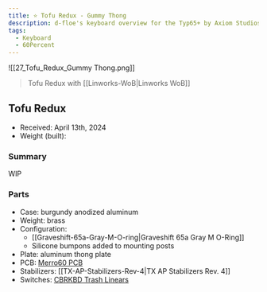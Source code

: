 ```yaml
---
title: ⭐ Tofu Redux - Gummy Thong
description: d-floe's keyboard overview for the Typ65+ by Axiom Studios.
tags:
  - Keyboard
  - 60Percent
---
```


![[27_Tofu_Redux_Gummy Thong.png]]
> Tofu Redux with [[Linworks-WoB|Linworks WoB]]

## Tofu Redux

- Received: April 13th, 2024
- Weight (built): 

### Summary

WIP

### Parts

- Case: burgundy anodized aluminum
- Weight: brass
- Configuration:
    - [[Graveshift-65a-Gray-M-O-ring|Graveshift 65a Gray M O-Ring]]
    - Silicone bumpons added to mounting posts
- Plate: aluminum thong plate
- PCB: [Merro60 PCB](https://keyspresso.ca/products/limited-merro60-60-pcb)
- Stabilizers: [[TX-AP-Stabilizers-Rev-4|TX AP Stabilizers Rev. 4]]
- Switches: [CBRKBD Trash Linears](https://www.cbkbd.com/product/trash-linear-switches)
